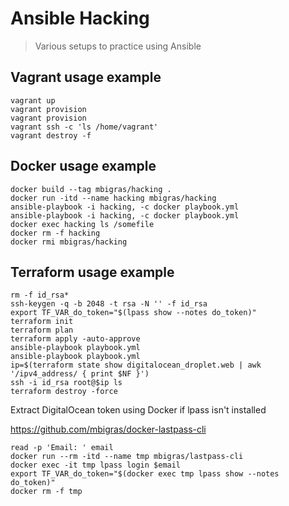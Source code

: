 # Ansible Hacking

> Various setups to practice using Ansible

## Vagrant usage example

```
vagrant up
vagrant provision
vagrant provision
vagrant ssh -c 'ls /home/vagrant'
vagrant destroy -f
```

## Docker usage example

```
docker build --tag mbigras/hacking .
docker run -itd --name hacking mbigras/hacking
ansible-playbook -i hacking, -c docker playbook.yml
ansible-playbook -i hacking, -c docker playbook.yml
docker exec hacking ls /somefile
docker rm -f hacking
docker rmi mbigras/hacking
```

## Terraform usage example

```
rm -f id_rsa*
ssh-keygen -q -b 2048 -t rsa -N '' -f id_rsa
export TF_VAR_do_token="$(lpass show --notes do_token)"
terraform init
terraform plan
terraform apply -auto-approve
ansible-playbook playbook.yml
ansible-playbook playbook.yml
ip=$(terraform state show digitalocean_droplet.web | awk '/ipv4_address/ { print $NF }')
ssh -i id_rsa root@$ip ls
terraform destroy -force
```

Extract DigitalOcean token using Docker if lpass isn't installed

https://github.com/mbigras/docker-lastpass-cli

```
read -p 'Email: ' email
docker run --rm -itd --name tmp mbigras/lastpass-cli
docker exec -it tmp lpass login $email
export TF_VAR_do_token="$(docker exec tmp lpass show --notes do_token)"
docker rm -f tmp
```